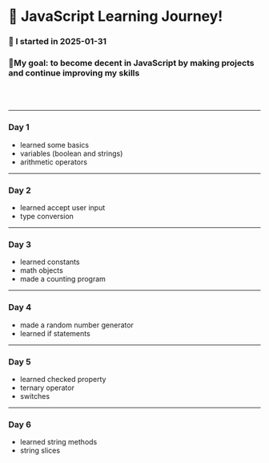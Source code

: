# 🚀 JavaScript Learning Journey!
    
### 📅 I started in 2025-01-31

### 🎯My goal: to become decent in JavaScript by making projects and continue improving my skills


<br><br>

---
### Day 1

- learned some basics
- variables (boolean and strings)
- arithmetic operators
    
---
### Day 2

- learned accept user input
- type conversion
---
### Day 3

- learned constants
- math objects
- made a counting program
---
### Day 4
- made a random number generator
- learned if statements
---
### Day 5
- learned checked property
- ternary operator
- switches
---
### Day 6
- learned string methods
- string slices
